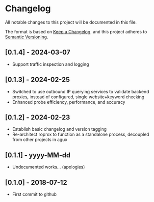 # Changelog

All notable changes to this project will be documented in this file.

The format is based on [Keep a Changelog](https://keepachangelog.com/en/1.0.0/),
and this project adheres to [Semantic Versioning](https://semver.org/spec/v2.0.0.html).

## [0.1.4] - 2024-03-07

- Support traffic inspection and logging

## [0.1.3] - 2024-02-25

- Switched to use outbound IP querying services to validate backend proxies, instead of configured, single website+keyword checking
- Enhanced probe efficiency, performance, and accuracy

## [0.1.2] - 2024-02-23

- Establish basic changelog and version tagging
- Re-architect roprox to function as a standalone process, decoupled from other projects in agux

## [0.1.1] - yyyy-MM-dd

- Undocumented works... (apologies)

## [0.1.0] - 2018-07-12

- First commit to github
